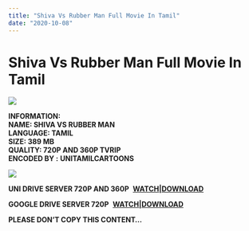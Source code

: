 ```yaml
---
title: "Shiva Vs Rubber Man Full Movie In Tamil"
date: "2020-10-08"
---
```


# Shiva Vs Rubber Man Full Movie In Tamil

[![](https://1.bp.blogspot.com/-MfNvPUb6aDU/X36pcJX6uWI/AAAAAAAADEk/DYVnOBST9YYczhKwkzXq5kHSLuHNu6idQCLcBGAsYHQ/w400-h321/Rubber{c48f4630022c0d57354920639953d21a0626fbbe35cb91b826b45669a52e752e}2BMan.png)](https://1.bp.blogspot.com/-MfNvPUb6aDU/X36pcJX6uWI/AAAAAAAADEk/DYVnOBST9YYczhKwkzXq5kHSLuHNu6idQCLcBGAsYHQ/s692/Rubber{c48f4630022c0d57354920639953d21a0626fbbe35cb91b826b45669a52e752e}2BMan.png)

**INFORMATION:  
NAME: SHIVA VS RUBBER MAN  
LANGUAGE: TAMIL  
SIZE: 389 MB   
QUALITY: 720P AND 360P TVRIP  
ENCODED BY :** **UNITAMILCARTOONS**

[![](https://1.bp.blogspot.com/-RoZhDxslPeU/Xz0jrZ3uJfI/AAAAAAAACgE/GuL_O73L7Y8gZZZKYDMd-CVgNBOzpgGvQCLcBGAsYHQ/w400-h224/shiva{c48f4630022c0d57354920639953d21a0626fbbe35cb91b826b45669a52e752e}2Bvs{c48f4630022c0d57354920639953d21a0626fbbe35cb91b826b45669a52e752e}2Brubber{c48f4630022c0d57354920639953d21a0626fbbe35cb91b826b45669a52e752e}2Bman.jpg)](https://1.bp.blogspot.com/-RoZhDxslPeU/Xz0jrZ3uJfI/AAAAAAAACgE/GuL_O73L7Y8gZZZKYDMd-CVgNBOzpgGvQCLcBGAsYHQ/s1048/shiva{c48f4630022c0d57354920639953d21a0626fbbe35cb91b826b45669a52e752e}2Bvs{c48f4630022c0d57354920639953d21a0626fbbe35cb91b826b45669a52e752e}2Brubber{c48f4630022c0d57354920639953d21a0626fbbe35cb91b826b45669a52e752e}2Bman.jpg)

**UNI DRIVE SERVER 720P AND 360P**  **[WATCH](https://gplinks.co/DLjjca)|[DOWNLOAD](https://gplinks.co/UqurwU)**

**GOOGLE DRIVE SERVER 720P**  **[WATCH|DOWNLOAD](https://gplinks.co/dsWL)**

**PLEASE DON’T COPY THIS CONTENT…**
